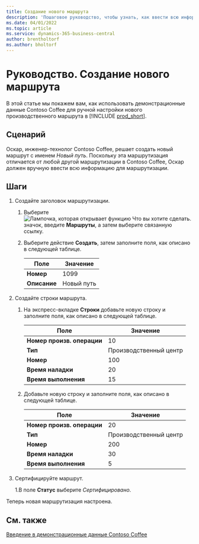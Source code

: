```yaml
---
title: Создание нового маршрута
description: 'Пошаговое руководство, чтобы узнать, как ввести всю информацию для нового маршрута вручную в Business Central.'
ms.date: 04/01/2022
ms.topic: article
ms.service: dynamics-365-business-central
author: brentholtorf
ms.author: bholtorf
---
```

# <a name="walkthrough-create-a-new-routing"></a>Руководство. Создание нового маршрута

В этой статье мы покажем вам, как использовать демонстрационные данные Contoso Coffee для ручной настройки нового производственного маршрута в [!INCLUDE [prod_short](../../includes/prod_short.md)].  

## <a name="scenario"></a>Сценарий

Оскар, инженер-технолог Contoso Coffee, решает создать новый маршрут с именем *Новый путь*. Поскольку эта маршрутизация отличается от любой другой маршрутизации в Contoso Coffee, Оскар должен вручную ввести всю информацию для маршрутизации.  

## <a name="steps"></a>Шаги

1. Создайте заголовок маршрутизации.  

    1. Выберите ![Лампочка, которая открывает функцию Что вы хотите сделать.](../../media/ui-search/search_small.png "Что вы хотите сделать") значок, введите **Маршруты**, а затем выберите связанную ссылку.  

    2. Выберите действие **Создать**, затем заполните поля, как описано в следующей таблице.  

        |Поле  |Значение  |
        |---------|---------|
        |**Номер** |1099|
        |**Описание** |Новый путь|
2. Создайте строки маршрута.

    1. На экспресс-вкладке **Строки** добавьте новую строку и заполните поля, как описано в следующей таблице.  

        |Поле  |Значение  |
        |---------|---------|
        |**Номер произв. операции** |10|
        |**Тип** |Производственный центр|
        |**Номер** |100|
        |**Время наладки** |20|
        |**Время выполнения** |15|

    2. Добавьте новую строку и заполните поля, как описано в следующей таблице.  

        |Поле  |Значение  |
        |---------|---------|
        |**Номер произв. операции** |20|
        |**Тип** |Производственный центр|
        |**Номер** |200|
        |**Время наладки** |30|
        |**Время выполнения** |5|
3. Сертифицируйте маршрут.

    1.В поле **Статус** выберите *Сертифицировано*.  

Теперь новая маршрутизация настроена.  

## <a name="see-also"></a>См. также

[Введение в демонстрационные данные Contoso Coffee](../contoso-coffee-intro.md)  
